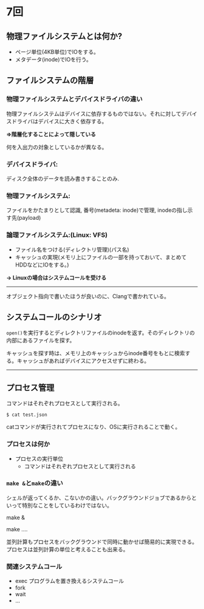 # 7回

## 物理ファイルシステムとは何か?

- ページ単位(4KB単位)でIOをする。
- メタデータ(inode)でIOを行う。

## ファイルシステムの階層

### 物理ファイルシステムとデバイスドライバの違い

物理ファイルシステムはデバイスに依存するものではない。それに対してデバイスドライバはデバイスに大きく依存する。

**=>階層化することによって隠している**

何を入出力の対象としているかが異なる。

### デバイスドライバ:

ディスク全体のデータを読み書きすることのみ.

### 物理ファイルシステム:

ファイルをかたまりとして認識, 番号(metadeta: inode)で管理, inodeの指し示す先(payload)

### 論理ファイルシステム:(Linux: VFS)

- ファイル名をつける(ディレクトリ管理)(パス名)
- キャッシュの実現(メモリ上にファイルの一部を持っておいて、まとめてHDDなどにIOをする。)

**-> Linuxの場合はシステムコールを受ける**

---

オブジェクト指向で書いたほうが良いのに、Clangで書かれている。

## システムコールのシナリオ

`open()`を実行するとディレクトリファイルのinodeを返す。そのディレクトリの内部にあるファイルを探す。

キャッシュを探す時は、メモリ上のキャッシュからinode番号をもとに検索する。キャッシュがあればデバイスにアクセスせずに終わる。

---

## プロセス管理

コマンドはそれぞれプロセスとして実行される。

`$ cat test.json`

catコマンドが実行されてプロセスになり、OSに実行されることで動く。

### プロセスは何か

- プロセスの実行単位
  - コマンドはそれぞれプロセスとして実行される

### `make &`と`make`の違い

シェルが返ってくるか、こないかの違い。バックグラウンドジョブであるからといって特別なことをしているわけではない。

  make &
  > 
  make
  ....

並列計算もプロセスをバックグラウンドで同時に動かせば簡易的に実現できる。プロセスは並列計算の単位と考えることも出来る。

### 関連システムコール

- exec プログラムを置き換えるシステムコール
- fork
- wait
- ...


